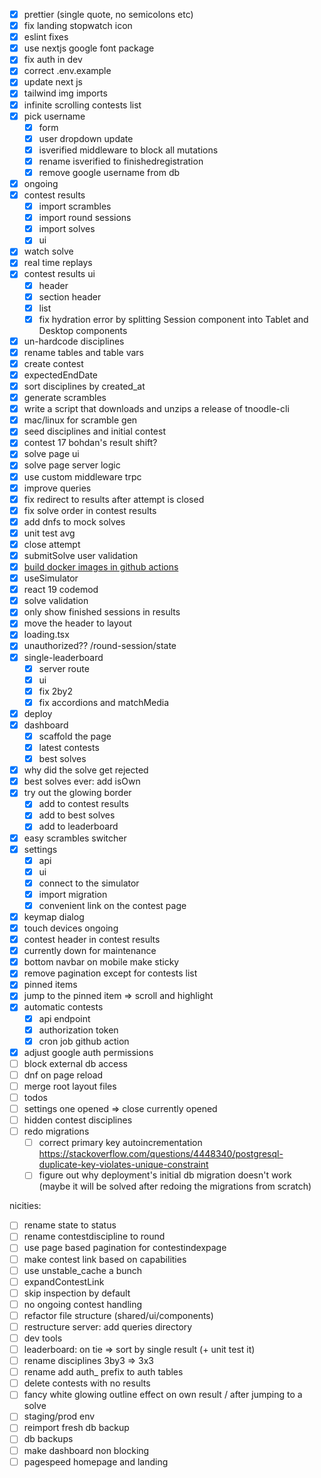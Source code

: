 - [x] prettier (single quote, no semicolons etc)
- [x] fix landing stopwatch icon
- [x] eslint fixes
- [x] use nextjs google font package
- [x] fix auth in dev
- [x] correct .env.example
- [x] update next js
- [x] tailwind img imports
- [x] infinite scrolling contests list
- [x] pick username
    - [x] form
    - [x] user dropdown update
    - [x] isverified middleware to block all mutations
    - [x] rename isverified to finishedregistration
    - [x] remove google username from db 
- [x] ongoing
- [x] contest results
    - [x] import scrambles
    - [x] import round sessions
    - [x] import solves
    - [x] ui
- [x] watch solve
- [x] real time replays
- [x] contest results ui
    - [x] header
    - [x] section header
    - [x] list
    - [x] fix hydration error by splitting Session component into Tablet and Desktop components
- [x] un-hardcode disciplines
- [x] rename tables and table vars
- [x] create contest
- [x] expectedEndDate
- [x] sort disciplines by created_at
- [x] generate scrambles
- [x] write a script that downloads and unzips a release of tnoodle-cli
- [x] mac/linux for scramble gen
- [x] seed disciplines and initial contest
- [x] contest 17 bohdan's result shift?
- [x] solve page ui
- [x] solve page server logic
- [x] use custom middleware trpc
- [x] improve queries
- [x] fix redirect to results after attempt is closed
- [x] fix solve order in contest results
- [x] add dnfs to mock solves
- [x] unit test avg
- [x] close attempt
- [x] submitSolve user validation
- [x] [build docker images in github actions](https://coolify.io/docs/knowledge-base/git/github/github-actions)
- [x] useSimulator
- [x] react 19 codemod
- [x] solve validation
- [x] only show finished sessions in results
- [x] move the header to layout
- [x] loading.tsx
- [x] unauthorized?? /round-session/state
- [x] single-leaderboard
    - [x] server route
    - [x] ui
    - [x] fix 2by2
    - [x] fix accordions and matchMedia
- [x] deploy
- [x] dashboard
    - [x] scaffold the page
    - [x] latest contests
    - [x] best solves
- [x] why did the solve get rejected
- [x] best solves ever: add isOwn
- [x] try out the glowing border
    - [x] add to contest results
    - [x] add to best solves
    - [x] add to leaderboard
- [x] easy scrambles switcher
- [x] settings
    - [x] api
    - [x] ui
    - [x] connect to the simulator
    - [x] import migration
    - [x] convenient link on the contest page
- [x] keymap dialog
- [x] touch devices ongoing
- [x] contest header in contest results
- [x] currently down for maintenance
- [x] bottom navbar on mobile make sticky
- [x] remove pagination except for contests list
- [x] pinned items
- [x] jump to the pinned item => scroll and highlight
- [x] automatic contests
    - [x] api endpoint
    - [x] authorization token
    - [x] cron job github action
- [x] adjust google auth permissions
- [ ] block external db access
- [ ] dnf on page reload
- [ ] merge root layout files
- [ ] todos
- [ ] settings one opened => close currently opened
- [ ] hidden contest disciplines
- [ ] redo migrations
    - [ ] correct primary key autoincrementation https://stackoverflow.com/questions/4448340/postgresql-duplicate-key-violates-unique-constraint
    - [ ] figure out why deployment's initial db migration doesn't work (maybe it will be solved after redoing the migrations from scratch)

nicities:
- [ ] rename state to status
- [ ] rename contestdiscipline to round
- [ ] use page based pagination for contestindexpage
- [ ] make contest link based on capabilities
- [ ] use unstable_cache a bunch
- [ ] expandContestLink
- [ ] skip inspection by default
- [ ] no ongoing contest handling
- [ ] refactor file structure (shared/ui/components)
- [ ] restructure server: add queries directory
- [ ] dev tools
- [ ] leaderboard: on tie => sort by single result (+ unit test it)
- [ ] rename disciplines 3by3 => 3x3
- [ ] rename add auth_ prefix to auth tables
- [ ] delete contests with no results
- [ ] fancy white glowing outline effect on own result / after jumping to a solve
- [ ] staging/prod env
- [ ] reimport fresh db backup
- [ ] db backups
- [ ] make dashboard non blocking
- [ ] pagespeed homepage and landing 
